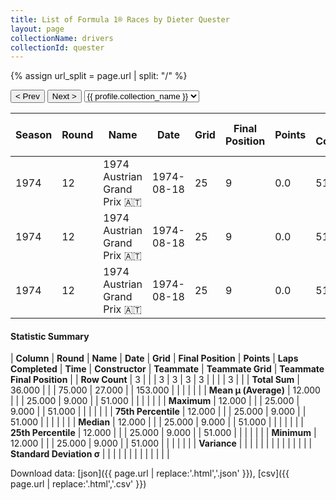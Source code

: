 ```yaml
---
title: List of Formula 1® Races by Dieter Quester
layout: page
collectionName: drivers
collectionId: quester
---
```


{% assign url_split = page.url | split: "/" %}
<div id="collection-navigation">
<button onclick="selector.options[selector.selectedIndex-1].value && (window.location = selector.options[selector.selectedIndex-1].value);">&lt; Prev</button>
<button onclick="selector.options[selector.selectedIndex+1].value && (window.location = selector.options[selector.selectedIndex+1].value);">Next &gt;</button>
<select id="selector" onchange="this.options[this.selectedIndex].value && (window.location = this.options[this.selectedIndex].value);">
  {% for collectionId in site.data[page.collectionName].refs %}
    {% if collectionId == page.collectionId %}
      {% assign selected = "selected" %}
    {% else %}
      {% assign selected = "" %}
    {% endif %}
    {% assign profile = site.data[page.collectionName][collectionId].profile %}
    <option value="/f1/{{ page.collectionName }}/{{ collectionId }}/{{ url_split[4] }}" {{ selected }}>{{ profile.collection_name }}</option>
  {% endfor %}
</select>
</div>

| Season | Round | Name | Date | Grid | Final Position | Points | Laps Completed | Time | Constructor | Teammate | Teammate Grid | Teammate Final Position |
|--|--|--|--|--|--|--|--|--|--|--|--|--|
| 1974 | 12 | 1974 Austrian Grand Prix 🇦🇹 | 1974-08-18 | 25 | 9 | 0.0 | 51 |   | Surtees 🇬🇧 | [Leo Kinnunen 🇫🇮](/f1/drivers/kinnunen) | 0 | F |
| 1974 | 12 | 1974 Austrian Grand Prix 🇦🇹 | 1974-08-18 | 25 | 9 | 0.0 | 51 |   | Surtees 🇬🇧 | [Derek Bell 🇬🇧](/f1/drivers/bell) | 0 | F |
| 1974 | 12 | 1974 Austrian Grand Prix 🇦🇹 | 1974-08-18 | 25 | 9 | 0.0 | 51 |   | Surtees 🇬🇧 | [Jean-Pierre Jabouille 🇫🇷](/f1/drivers/jabouille) | 0 | F |

#### Statistic Summary

| **Column** | **Round** | **Name** | **Date** | **Grid** | **Final Position** | **Points** | **Laps Completed** | **Time** | **Constructor** | **Teammate** | **Teammate Grid** | **Teammate Final Position** |
| **Row Count** | 3 |  |  | 3 | 3 | 3 | 3 |  |  |  | 3 |  |
| **Total Sum** | 36.000 |  |  | 75.000 | 27.000 |  | 153.000 |  |  |  |  |  |
| **Mean μ (Average)** | 12.000 |  |  | 25.000 | 9.000 |  | 51.000 |  |  |  |  |  |
| **Maximum** | 12.000 |  |  | 25.000 | 9.000 |  | 51.000 |  |  |  |  |  |
| **75th Percentile** | 12.000 |  |  | 25.000 | 9.000 |  | 51.000 |  |  |  |  |  |
| **Median** | 12.000 |  |  | 25.000 | 9.000 |  | 51.000 |  |  |  |  |  |
| **25th Percentile** | 12.000 |  |  | 25.000 | 9.000 |  | 51.000 |  |  |  |  |  |
| **Minimum** | 12.000 |  |  | 25.000 | 9.000 |  | 51.000 |  |  |  |  |  |
| **Variance** |  |  |  |  |  |  |  |  |  |  |  |  |
| **Standard Deviation σ** |  |  |  |  |  |  |  |  |  |  |  |  |

Download data: [json]({{ page.url | replace:'.html','.json' }}), [csv]({{ page.url | replace:'.html','.csv' }})
